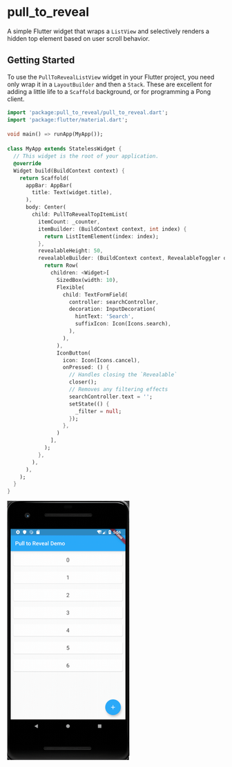 # pull_to_reveal

A simple Flutter widget that wraps a `ListView` and selectively renders a hidden top element based on user scroll behavior.

## Getting Started

To use the `PullToRevealListView` widget in your Flutter project, you need only wrap it in a `LayoutBuilder` and then a `Stack`. These are excellent for adding a little life to a `Scaffold` background, or for programming a Pong client.

```dart
import 'package:pull_to_reveal/pull_to_reveal.dart';
import 'package:flutter/material.dart';

void main() => runApp(MyApp());

class MyApp extends StatelessWidget {
  // This widget is the root of your application.
  @override
  Widget build(BuildContext context) {
    return Scaffold(
      appBar: AppBar(
        title: Text(widget.title),
      ),
      body: Center(
        child: PullToRevealTopItemList(
          itemCount: _counter,
          itemBuilder: (BuildContext context, int index) {
            return ListItemElement(index: index);
          },
          revealableHeight: 50,
          revealableBuilder: (BuildContext context, RevealableToggler opener, RevealableToggler closer, BoxConstraints constraints) {
            return Row(
              children: <Widget>[
                SizedBox(width: 10),
                Flexible(
                  child: TextFormField(
                    controller: searchController,
                    decoration: InputDecoration(
                      hintText: 'Search',
                      suffixIcon: Icon(Icons.search),
                    ),
                  ),
                ),
                IconButton(
                  icon: Icon(Icons.cancel),
                  onPressed: () {
                    // Handles closing the `Revealable`
                    closer();
                    // Removes any filtering effects
                    searchController.text = '';
                    setState(() {
                      _filter = null;
                    });
                  },
                )
              ],
            );
          },
        ),
      ),
    );
  }
}
```

<img src="https://raw.githubusercontent.com/craiglabenz/flutter_pull_to_reveal/master/doc/assets/example.gif" alt="Example" height="600" />
